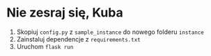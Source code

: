 # Nie zesraj się, Kuba

1. Skopiuj `config.py` z `sample_instance` do nowego folderu `instance`
2. Zainstaluj dependencje z `requirements.txt`
3. Uruchom `flask run`
